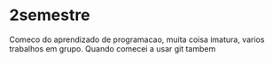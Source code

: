 # 2semestre
Comeco do aprendizado de programacao, muita coisa imatura, varios trabalhos em grupo.
Quando comecei a usar git tambem
